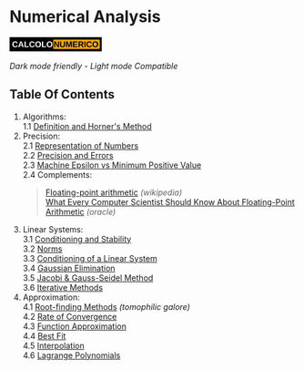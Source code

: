 # Numerical Analysis
<img src="/img/CALCOLONUMERICO.png" width="whatever" height="25"></img>  

*Dark mode friendly - Light mode Compatible*  
[](https://Marginally-follows-Elementi-di-Calcolo-Numerico:-Metodi-e-Algoritmi.com)
## Table Of Contents
1. Algorithms:  
  1.1 [Definition and Horner's Method](articles/alg/def.md)  
2. Precision:  
  2.1	[Representation of Numbers](articles/eps/rep.md)  
  2.2 [Precision and Errors](articles/eps/precision.md)  
  2.3 [Machine Epsilon vs Minimum Positive Value](articles/eps/eps-vs-min.md)    
  2.4 Complements:  
    > [Floating-point arithmetic](https://www.wikiwand.com/en/Floating-point_arithmetic#/Machine_precision_and_backward_error_analysis) *(wikipedia)*  
    > [What Every Computer Scientist Should Know About Floating-Point Arithmetic](https://docs.oracle.com/cd/E19957-01/806-3568/ncg_goldberg.html) *(oracle)*  
3. Linear Systems:  
  3.1 [Conditioning and Stability](articles/lin/cond.md)  
  3.2 [Norms](articles/lin/norms.md)  
  3.3 [Conditioning of a Linear System](articles/lin/k.md)  
  3.4 [Gaussian Elimination](articles/lin/resolution.md)  
  3.5 [Jacobi & Gauss-Seidel Method](articles/lin/resolution2.md)  
  3.6 [Iterative Methods](articles/lin/iter.md)  
4. Approximation:   
  4.1 [Root-finding Methods](articles/nonlin/newt.md) *(tomophilic galore)*  
  4.2 [Rate of Convergence](articles/nonlin/conv.md)   
  4.3 [Function Approximation](articles/nonlin/approx.md)  
  4.4 [Best Fit](articles/nonlin/best.md)  
  4.5 [Interpolation](articles/nonlin/interp.md)  
  4.6 [Lagrange Polynomials](articles/nonlin/lag.md)  
  
  
  
  
